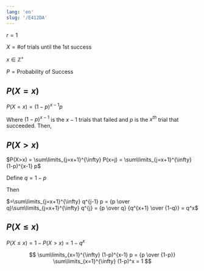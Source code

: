 ```yaml
---
lang: 'en'
slug: '/E412DA'
---
```


$r = 1$

$X = \text{\# of trials until the 1st success}$

$x \in \mathbb{Z}^{+}$

$P = \text{Probability of Success}$

## $P(X=x)$

$P(X=x) = (1-p)^{x-1} p$

Where $(1-p)^{x-1}$ is the $x-1$ trials that failed and $p$ is the $x^{th}$ trial that succeeded. Then,

## $P(X>x)$

$P(X>x) = \sum\limits_{j=x+1}^{\infty} P(x=j) = \sum\limits_{j=x+1}^{\infty} (1-p)^{x-1} p$

Define $q=1-p$

Then

$=\sum\limits_{j=x+1}^{\infty} q^{j-1} p = {p \over q}\sum\limits_{j=x+1}^{\infty} q^{j} = {p \over q} {q^{x+1} \over {1-q}} = q^x$

## $P(X \leq x)$

$P(X \leq x) = 1 - P(X>x) = 1-q^x$

$$
\sum\limits_{x=1}^{\infty} (1-p)^{x-1} p = {p \over {1-p}} \sum\limits_{x=1}^{\infty} (1-p)^x = 1
$$
